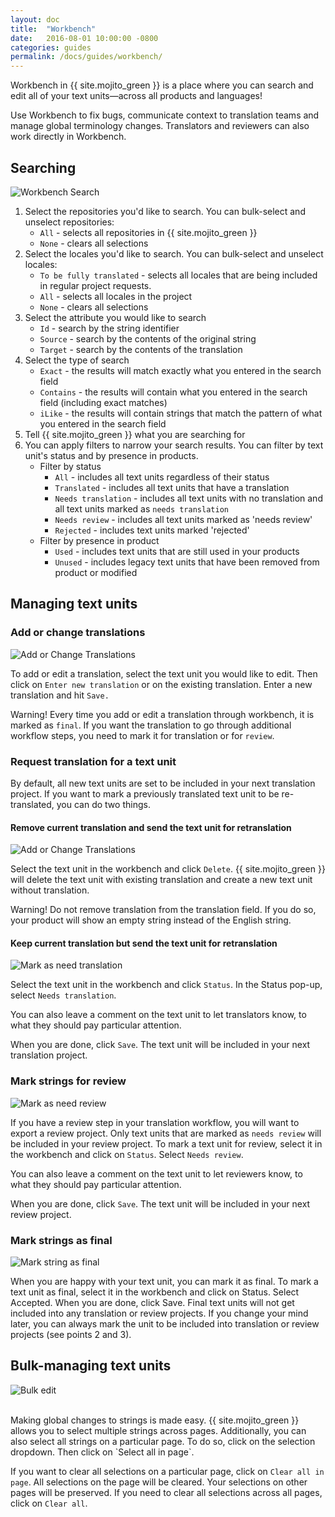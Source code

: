 ```yaml
---
layout: doc
title:  "Workbench"
date:   2016-08-01 10:00:00 -0800
categories: guides
permalink: /docs/guides/workbench/
---
```


Workbench in {{ site.mojito_green }} is a place where you can search and edit all of your text units—across all products and languages! 

Use Workbench to fix bugs, communicate context to translation teams and manage global terminology changes. Translators and reviewers can also work directly in Workbench.

##  Searching

![Workbench Search](./images/WorkbenchSearch.png)

1. Select the repositories you'd like to search. You can bulk-select and unselect repositories:
   - `All` - selects all repositories in {{ site.mojito_green }}
   - `None` - clears all selections
2. Select the locales you'd like to search. You can bulk-select and unselect locales:
   - `To be fully translated` - selects all locales that are being included in regular project requests.
   - `All` - selects all locales in the project
   - `None` - clears all selections
3. Select the attribute you would like to search
   - `Id` - search by the string identifier
   - `Source` - search by the contents of the original string
   - `Target` - search by the contents of the translation
4. Select the type of search
   - `Exact` - the results will match exactly what you entered in the search field
   - `Contains` - the results will contain what you entered in the search field (including exact matches)
   - `iLike` - the results will contain strings that match the pattern of what you entered in the search field
5. Tell {{ site.mojito_green }} what you are searching for
6. You can apply filters to narrow your search results. You can filter by text unit's status and by presence in products.
   - Filter by status
      - `All` - includes all text units regardless of their status
      - `Translated` - includes all text units that have a translation
      - `Needs translation` - includes all text units with no translation and all text units marked as `needs translation`
      - `Needs review` - includes all text units marked as 'needs review'
      - `Rejected` - includes text units marked 'rejected'
   - Filter by presence in product
      - `Used` - includes text units that are still used in your products
      - `Unused` - includes legacy text units that have been removed from product or modified


##  Managing text units

###  Add or change translations

![Add or Change Translations](./images/AddOrChangeTranslation.gif)

To add or edit a translation, select the text unit you would like to edit. Then click on `Enter new translation` or on the existing translation. Enter a new translation and hit `Save.`

Warning! Every time you add or edit a translation through workbench, it is marked as `final`. If you want the translation to go through additional workflow steps, you need to mark it for translation or for `review`.

### Request translation for a text unit

By default, all new text units are set to be included in your next translation project. If you want to mark a previously translated text unit to be re-translated, you can do two things.
   
#### Remove current translation and send the text unit for retranslation

<!--TODO(P0) can't take screenshot because of delete bug -->
![Add or Change Translations](./images/RemoveCurrentTranslation.gif)

Select the text unit in the workbench and click `Delete`. {{ site.mojito_green }} will delete the text unit with existing translation and create a new text unit without translation.

Warning! Do not remove translation from the translation field. If you do so, your product will show an empty string instead of the English string.
   
#### Keep current translation but send the text unit for retranslation

![Mark as need translation](./images/MarkAsNeedTranslation.gif)

Select the text unit in the workbench and click `Status`. In the Status pop-up, select `Needs translation`. 

You can also leave a comment on the text unit to let translators know, to what they should pay particular attention. 

When you are done, click `Save`. The text unit will be included in your next translation project.

### Mark strings for review

![Mark as need review](./images/MarkAsNeedReview.gif)

If you have a review step in your translation workflow, you will want to export a review project. Only text units that are marked as `needs review` will be included in your review project. 
To mark a text unit for review, select it in the workbench and click on `Status`. Select `Needs review`. 

You can also leave a comment on the text unit to let reviewers know, to what they should pay particular attention. 

When you are done, click `Save`. The text unit will be included in your next review project.

### Mark strings as final

![Mark string as final](./images/MarkAsFinal.gif)

When you are happy with your text unit, you can mark it as final. To mark a text unit as final, select it in the workbench and click on Status. Select Accepted. When you are done, click Save. Final text units will not get included into any translation or review projects. If you change your mind later, you can always mark the unit to be included into translation or review projects (see points 2 and 3).

## Bulk-managing text units

![Bulk edit](./images/BulkEdit.gif)

<br>
Making global changes to strings is made easy.  {{ site.mojito_green }} allows you to select multiple strings across pages. Additionally, you can also select all strings on a particular page. To do so, click on the selection dropdown. Then click on `Select all in page`.

If you want to clear all selections on a particular page, click on `Clear all in page`. All selections on the page will be cleared. Your selections on other pages will be preserved.
If you need to clear all selections across all pages, click on `Clear all`.

